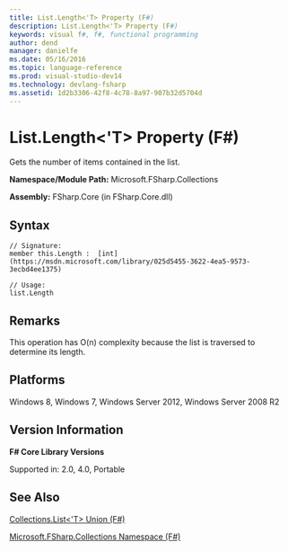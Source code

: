 ```yaml
---
title: List.Length<'T> Property (F#)
description: List.Length<'T> Property (F#)
keywords: visual f#, f#, functional programming
author: dend
manager: danielfe
ms.date: 05/16/2016
ms.topic: language-reference
ms.prod: visual-studio-dev14
ms.technology: devlang-fsharp
ms.assetid: 1d2b3306-42f8-4c78-8a97-907b32d5704d 
---
```


# List.Length<'T> Property (F#)

Gets the number of items contained in the list.

**Namespace/Module Path:** Microsoft.FSharp.Collections

**Assembly:** FSharp.Core (in FSharp.Core.dll)


## Syntax

```
// Signature:
member this.Length :  [int](https://msdn.microsoft.com/library/025d5455-3622-4ea5-9573-3ecbd4ee1375)

// Usage:
list.Length
```

## Remarks
This operation has O(n) complexity because the list is traversed to determine its length.


## Platforms
Windows 8, Windows 7, Windows Server 2012, Windows Server 2008 R2


## Version Information
**F# Core Library Versions**

Supported in: 2.0, 4.0, Portable




## See Also
[Collections.List&#60;'T&#62; Union &#40;F&#35;&#41;](Collections.List%5B%27T%5D-Union-%5BFSharp%5D.md)

[Microsoft.FSharp.Collections Namespace &#40;F&#35;&#41;](Microsoft.FSharp.Collections-Namespace-%5BFSharp%5D.md)


